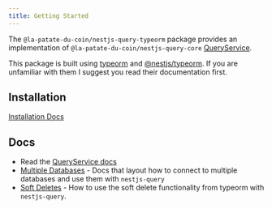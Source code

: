 ```yaml
---
title: Getting Started
---
```


The `@la-patate-du-coin/nestjs-query-typeorm` package provides an implementation of `@la-patate-du-coin/nestjs-query-core` [QueryService](../../concepts/services.md).

This package is built using [typeorm](https://typeorm.io/#/) and [@nestjs/typeorm](https://docs.nestjs.com/techniques/database#typeorm-integration). If you are unfamiliar with them I suggest you read their documentation first.

## Installation

[Installation Docs](../../introduction/install.md#nestjs-queryquery-typeorm)

## Docs

- Read the [QueryService docs](../services.mdx)
- [Multiple Databases](./multiple-databases.md) - Docs that layout how to connect to multiple databases and use them with `nestjs-query`
- [Soft Deletes](./soft-delete.md) - How to use the soft delete functionality from typeorm with `nestjs-query`.

